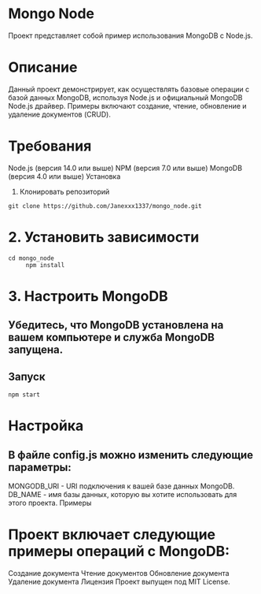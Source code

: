 # Mongo Node
Проект представляет собой пример использования MongoDB с Node.js.

# Описание
Данный проект демонстрирует, как осуществлять базовые операции с базой данных MongoDB, используя Node.js и официальный MongoDB Node.js драйвер. Примеры включают создание, чтение, обновление и удаление документов (CRUD).

# Требования
Node.js (версия 14.0 или выше)
NPM (версия 7.0 или выше)
MongoDB (версия 4.0 или выше)
Установка
1. Клонировать репозиторий
``` 
git clone https://github.com/Janexxx1337/mongo_node.git
```
# 2. Установить зависимости

``` 
cd mongo_node
     npm install
```
# 3. Настроить MongoDB
## Убедитесь, что MongoDB установлена на вашем компьютере и служба MongoDB запущена.

## Запуск

```
npm start 
```
# Настройка
## В файле config.js можно изменить следующие параметры:

MONGODB_URI - URI подключения к вашей базе данных MongoDB.
DB_NAME - имя базы данных, которую вы хотите использовать для этого проекта.
Примеры
# Проект включает следующие примеры операций с MongoDB:

Создание документа
Чтение документов
Обновление документа
Удаление документа
Лицензия
Проект выпущен под MIT License.
